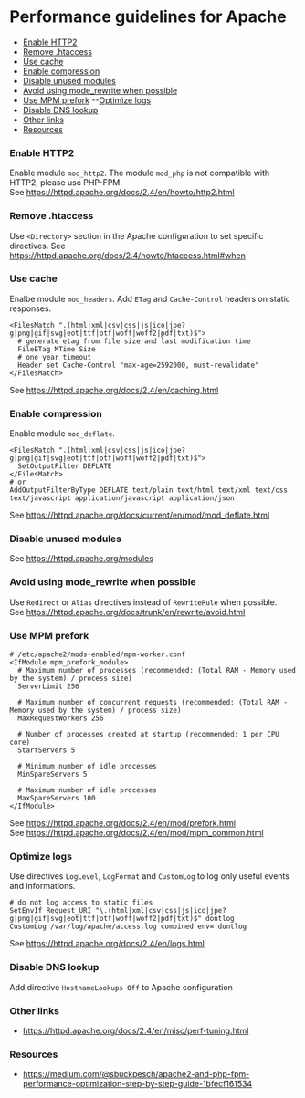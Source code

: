 # Performance guidelines for Apache

- [Enable HTTP2](#enable-http2)
- [Remove .htaccess](#remove-htaccess)
- [Use cache](#use-cache)
- [Enable compression](#enable-compression)
- [Disable unused modules](#disable-unused-modules)
- [Avoid using mode_rewrite when possible](#avoid-using-mode_rewrite-when-possible)
- [Use MPM prefork](#use-mpm-prefork)
--[Optimize logs](#optimize-logs)
- [Disable DNS lookup](#disable-dns-lookup)
- [Other links](#other-links)
- [Resources](#resources)

### Enable HTTP2
Enable module `mod_http2`. The module `mod_php` is not compatible with HTTP2, please use PHP-FPM.  
See https://httpd.apache.org/docs/2.4/en/howto/http2.html

### Remove .htaccess
Use `<Directory>` section in the Apache configuration to set specific directives.
See https://httpd.apache.org/docs/2.4/howto/htaccess.html#when

### Use cache
Enalbe module `mod_headers`. Add `ETag` and `Cache-Control` headers on static responses.
```
<FilesMatch ".(html|xml|csv|css|js|ico|jpe?g|png|gif|svg|eot|ttf|otf|woff|woff2|pdf|txt)$">
  # generate etag from file size and last modification time
  FileETag MTime Size
  # one year timeout
  Header set Cache-Control "max-age=2592000, must-revalidate"
</FilesMatch>
```
See https://httpd.apache.org/docs/2.4/en/caching.html

### Enable compression
Enable module `mod_deflate`.
```
<FilesMatch ".(html|xml|csv|css|js|ico|jpe?g|png|gif|svg|eot|ttf|otf|woff|woff2|pdf|txt)$">
  SetOutputFilter DEFLATE
</FilesMatch>
# or
AddOutputFilterByType DEFLATE text/plain text/html text/xml text/css text/javascript application/javascript application/json
```
See https://httpd.apache.org/docs/current/en/mod/mod_deflate.html

### Disable unused modules
See https://httpd.apache.org/modules

### Avoid using mode_rewrite when possible
Use `Redirect` or `Alias` directives instead of `RewriteRule` when possible.  
See https://httpd.apache.org/docs/trunk/en/rewrite/avoid.html

### Use MPM prefork
```
# /etc/apache2/mods-enabled/mpm-worker.conf
<IfModule mpm_prefork_module>
  # Maximum number of processes (recommended: (Total RAM - Memory used by the system) / process size)
  ServerLimit 256

  # Maximum number of concurrent requests (recommended: (Total RAM - Memory used by the system) / process size)
  MaxRequestWorkers 256

  # Number of processes created at startup (recommended: 1 per CPU core)
  StartServers 5

  # Minimum number of idle processes
  MinSpareServers 5

  # Maximum number of idle processes
  MaxSpareServers 100
</IfModule>
```
See https://httpd.apache.org/docs/2.4/en/mod/prefork.html  
See https://httpd.apache.org/docs/2.4/en/mod/mpm_common.html

### Optimize logs
Use directives `LogLevel`, `LogFormat` and `CustomLog` to log only useful events and informations.
```
# do not log access to static files
SetEnvIf Request_URI "\.(html|xml|csv|css|js|ico|jpe?g|png|gif|svg|eot|ttf|otf|woff|woff2|pdf|txt)$" dontlog
CustomLog /var/log/apache/access.log combined env=!dontlog
```
See https://httpd.apache.org/docs/2.4/en/logs.html

### Disable DNS lookup
Add directive `HostnameLookups Off` to Apache configuration

### Other links
- https://httpd.apache.org/docs/2.4/en/misc/perf-tuning.html

### Resources
- https://medium.com/@sbuckpesch/apache2-and-php-fpm-performance-optimization-step-by-step-guide-1bfecf161534
